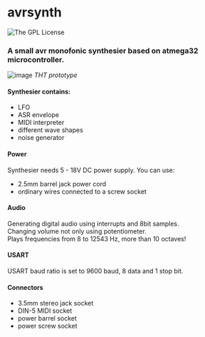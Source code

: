 # avrsynth
![The GPL License](https://img.shields.io/badge/license-GPL-blue.svg?style=flat-square)

### A small avr monofonic synthesier based on atmega32 microcontroller.

![image]( https://imgur.com/QG5PIJC.jpg )
*THT prototype*

#### Synthesier contains:
- LFO
- ASR envelope
- MIDI interpreter
- different wave shapes
- noise generator

#### Power
Synthesier needs 5 - 18V DC power supply. You can use:
- 2.5mm barrel jack power cord
- ordinary wires connected to a screw socket

#### Audio
Generating digital audio using interrupts and 8bit samples.
<br>Changing volume not only using potentiometer.
<br>Plays frequencies from 8 to 12543 Hz, more than 10 octaves!

#### USART
USART baud ratio is set to 9600 baud, 8 data and 1 stop bit.

#### Connectors
- 3.5mm stereo jack socket
- DIN-5 MIDI socket
- power barrel socket
- power screw socket
